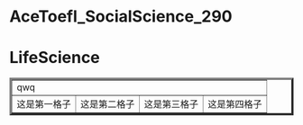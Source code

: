# AceToefl_SocialScience_290
# LifeScience
<table border = "4">
    <tr >
        <td colspan = "4"> qwq </td>
    </tr>
    <tr>
        <td>这是第一格子</td>
        <td>这是第二格子</td>
        <td>这是第三格子</td>
        <td>这是第四格子</td>
    </tr>
<table>
